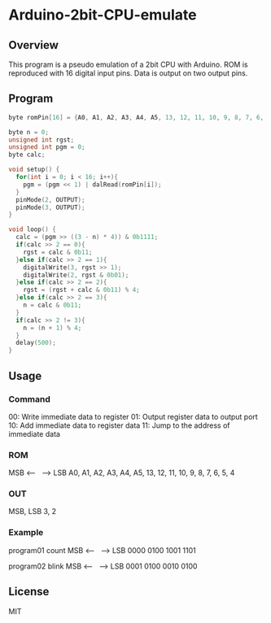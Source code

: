 Arduino-2bit-CPU-emulate
====

## Overview

This program is a pseudo emulation of a 2bit CPU with Arduino. ROM is reproduced with 16 digital input pins. Data is output on two output pins.

## Program

````cpp:example.ino
byte romPin[16] = {A0, A1, A2, A3, A4, A5, 13, 12, 11, 10, 9, 8, 7, 6, 5, 4};

byte n = 0;
unsigned int rgst;
unsigned int pgm = 0;
byte calc;

void setup() {
  for(int i = 0; i < 16; i++){
    pgm = (pgm << 1) | dalRead(romPin[i]);
  }
  pinMode(2, OUTPUT);
  pinMode(3, OUTPUT);
}

void loop() {
  calc = (pgm >> ((3 - n) * 4)) & 0b1111;
  if(calc >> 2 == 0){
    rgst = calc & 0b11;
  }else if(calc >> 2 == 1){
    digitalWrite(3, rgst >> 1);
    digitalWrite(2, rgst & 0b01);
  }else if(calc >> 2 == 2){
    rgst = (rgst + calc & 0b11) % 4;
  }else if(calc >> 2 == 3){
    n = calc & 0b11;
  }
  if(calc >> 2 != 3){
    n = (n + 1) % 4;
  }
  delay(500);
}
````

## Usage

### Command

00: Write immediate data to register
01: Output register data to output port
10: Add immediate data to register data
11: Jump to the address of immediate data

### ROM

MSB <--&nbsp;&nbsp;&nbsp;--> LSB
A0, A1, A2, A3, A4, A5, 13, 12, 11, 10, 9, 8, 7, 6, 5, 4


### OUT

MSB, LSB
3, 2

### Example

program01 count
MSB <--&nbsp;&nbsp;&nbsp;--> LSB
0000 0100 1001 1101

program02 blink
MSB <--&nbsp;&nbsp;&nbsp;--> LSB
0001 0100 0010 0100

## License

MIT
